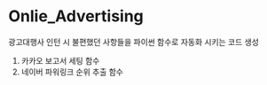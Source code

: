 # Onlie_Advertising
광고대행사 인턴 시 불편했던 사항들을 파이썬 함수로 자동화 시키는 코드 생성

1. 카카오 보고서 세팅 함수
2. 네이버 파워링크 순위 추출 함수

